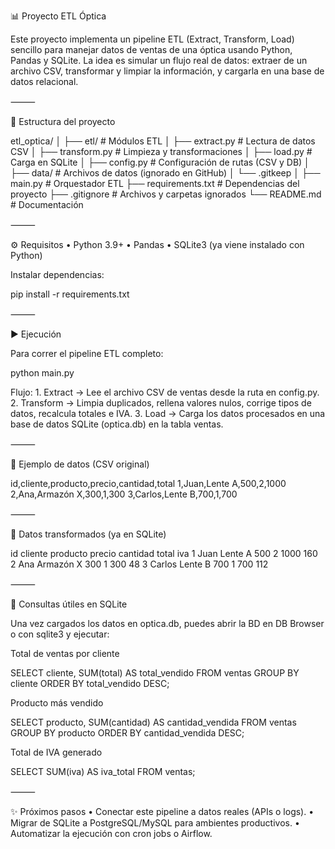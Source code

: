 

📊 Proyecto ETL Óptica

Este proyecto implementa un pipeline ETL (Extract, Transform, Load) sencillo para manejar datos de ventas de una óptica usando Python, Pandas y SQLite.
La idea es simular un flujo real de datos: extraer de un archivo CSV, transformar y limpiar la información, y cargarla en una base de datos relacional.

⸻

🚀 Estructura del proyecto

etl_optica/
│
├── etl/               # Módulos ETL
│   ├── extract.py     # Lectura de datos CSV
│   ├── transform.py   # Limpieza y transformaciones
│   ├── load.py        # Carga en SQLite
│   ├── config.py      # Configuración de rutas (CSV y DB)
│
├── data/              # Archivos de datos (ignorado en GitHub)
│   └── .gitkeep
│
├── main.py            # Orquestador ETL
├── requirements.txt   # Dependencias del proyecto
├── .gitignore         # Archivos y carpetas ignorados
└── README.md          # Documentación


⸻

⚙️ Requisitos
	•	Python 3.9+
	•	Pandas
	•	SQLite3 (ya viene instalado con Python)

Instalar dependencias:

pip install -r requirements.txt


⸻

▶️ Ejecución

Para correr el pipeline ETL completo:

python main.py

Flujo:
	1.	Extract → Lee el archivo CSV de ventas desde la ruta en config.py.
	2.	Transform → Limpia duplicados, rellena valores nulos, corrige tipos de datos, recalcula totales e IVA.
	3.	Load → Carga los datos procesados en una base de datos SQLite (optica.db) en la tabla ventas.

⸻

📂 Ejemplo de datos (CSV original)

id,cliente,producto,precio,cantidad,total
1,Juan,Lente A,500,2,1000
2,Ana,Armazón X,300,1,300
3,Carlos,Lente B,700,1,700


⸻

📂 Datos transformados (ya en SQLite)

id	cliente	producto	precio	cantidad	total	iva
1	Juan	Lente A	500	2	1000	160
2	Ana	Armazón X	300	1	300	48
3	Carlos	Lente B	700	1	700	112


⸻

🔎 Consultas útiles en SQLite

Una vez cargados los datos en optica.db, puedes abrir la BD en DB Browser o con sqlite3 y ejecutar:

Total de ventas por cliente

SELECT cliente, SUM(total) AS total_vendido
FROM ventas
GROUP BY cliente
ORDER BY total_vendido DESC;

Producto más vendido

SELECT producto, SUM(cantidad) AS cantidad_vendida
FROM ventas
GROUP BY producto
ORDER BY cantidad_vendida DESC;

Total de IVA generado

SELECT SUM(iva) AS iva_total FROM ventas;


⸻

✨ Próximos pasos
	•	Conectar este pipeline a datos reales (APIs o logs).
	•	Migrar de SQLite a PostgreSQL/MySQL para ambientes productivos.
	•	Automatizar la ejecución con cron jobs o Airflow.

